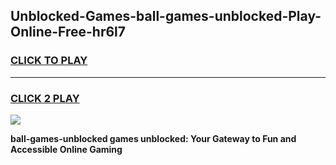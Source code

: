 
## Unblocked-Games-ball-games-unblocked-Play-Online-Free-hr6l7
<h3>
<a href="https://premium76.site?title=ball-games-unblocked&ref=26A">CLICK TO PLAY</a></h3>
<hr>

<h3>
<a href="https://premium76.site?title=ball-games-unblocked&ref=26A">CLICK 2 PLAY</a>
  
</h3>

<a href="https://premium76.site?title=ball-games-unblocked&ref=26A"><img src="https://clearcache.store/games.png"></a>


**ball-games-unblocked games unblocked: Your Gateway to Fun and Accessible Online Gaming**
